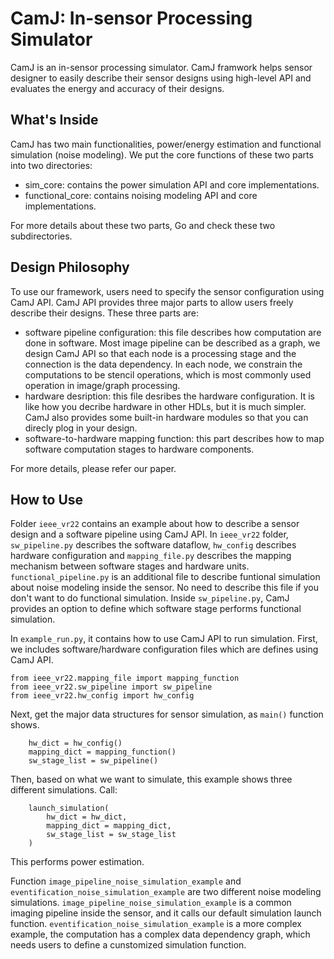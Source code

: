 # CamJ: In-sensor Processing Simulator

CamJ is an in-sensor processing simulator. CamJ framwork helps sensor designer to easily describe
their sensor designs using high-level API and evaluates the energy and accuracy of their designs.

## What's Inside

CamJ has two main functionalities, power/energy estimation and functional simulation (noise modeling).
We put the core functions of these two parts into two directories:

- sim_core: contains the power simulation API and core implementations.
- functional_core: contains noising modeling API and core implementations.

For more details about these two parts, Go and check these two subdirectories.

## Design Philosophy

To use our framework, users need to specify the sensor configuration using CamJ API. CamJ API provides
three major parts to allow users freely describe their designs. These three parts are:

- software pipeline configuration: this file describes how computation are done in software. Most image pipeline can be described as a graph, we design CamJ API so that each node is a processing stage
and the connection is the data dependency. In each node, we constrain the computations to be stencil
operations, which is most commonly used operation in image/graph processing.
- hardware desription: this file desribes the hardware configuration. It is like how you decribe
hardware in other HDLs, but it is much simpler. CamJ also provides some built-in hardware modules 
so that you can direcly plog in your design.
- software-to-hardware mapping function: this part describes how to map software computation stages
to hardware components.

For more details, please refer our paper.

## How to Use

Folder `ieee_vr22` contains an example about how to describe a sensor design and a software pipeline
using CamJ API. In `ieee_vr22` folder, `sw_pipeline.py` describes the software dataflow, `hw_config`
describes hardware configuration and `mapping_file.py` describes the mapping mechanism between
software stages and hardware units. `functional_pipeline.py` is an additional file to describe
funtional simulation about noise modeling inside the sensor. No need to describe this file if you
don't want to do functional simulation. Inside `sw_pipeline.py`, CamJ provides an option to define
which software stage performs functional simulation.

In `example_run.py`, it contains how to use CamJ API to run simulation. First, we includes software/hardware configuration files which are defines using CamJ API.

```
from ieee_vr22.mapping_file import mapping_function
from ieee_vr22.sw_pipeline import sw_pipeline
from ieee_vr22.hw_config import hw_config
```

Next, get the major data structures for sensor simulation, as `main()` function shows.
```
	hw_dict = hw_config()
	mapping_dict = mapping_function()
	sw_stage_list = sw_pipeline()
```

Then, based on what we want to simulate, this example shows three different simulations. Call:
```
	launch_simulation(
		hw_dict = hw_dict,
		mapping_dict = mapping_dict,
		sw_stage_list = sw_stage_list
	)
```
This performs power estimation.

Function `image_pipeline_noise_simulation_example` and `eventification_noise_simulation_example`
are two different noise modeling simulations. `image_pipeline_noise_simulation_example` is a common 
imaging pipeline inside the sensor, and it calls our default simulation launch function. 
`eventification_noise_simulation_example` is a more complex example, the computation has a complex 
data dependency graph, which needs users to define a cunstomized simulation function. 





